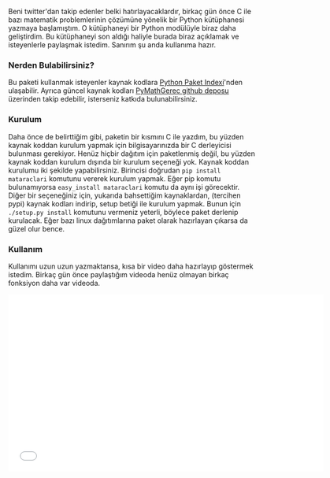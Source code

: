 <!--
.. date: 2011-10-09 05:49:00
.. title: Python için Matematik Araçları Kütüphanesi
.. slug: matematik-araclari-kutuphanesi
.. description: Kendi yazdığım bu Python C eklentisi, asal sayı bulam, asal çarpanlara ayırma, obeb & okek hesapları ve sadeleştirme gibi matematiksel işlemleri hızlı bir şekilde hesaplıyor.
-->


Beni twitter'dan takip edenler belki hatırlayacaklardır, birkaç gün önce
C ile bazı matematik problemlerinin çözümüne yönelik bir Python
kütüphanesi yazmaya başlamıştım. O kütüphaneyi bir Python modülüyle
biraz daha geliştirdim. Bu kütüphaneyi son aldığı haliyle burada biraz
açıklamak ve isteyenlerle paylaşmak istedim. Sanırım şu anda kullanıma
hazır. <!-- TEASER_END -->

### Nerden Bulabilirsiniz?

Bu paketi kullanmak isteyenler kaynak kodlara [Python Paket
Indexi][]'nden ulaşabilir. Ayrıca güncel kaynak kodları [PyMathGerec github deposu][]
üzerinden takip edebilir, isterseniz katkıda bulunabilirsiniz.

### Kurulum

Daha önce de belirttiğim gibi, paketin bir kısmını C ile yazdım, bu
yüzden kaynak koddan kurulum yapmak için bilgisayarınızda bir C
derleyicisi bulunması gerekiyor. Henüz hiçbir dağıtım için paketlenmiş
değil, bu yüzden kaynak koddan kurulum dışında bir kurulum seçeneği yok.
Kaynak koddan kurulumu iki şekilde yapabilirsiniz. Birincisi doğrudan
`pip install mataraclari` komutunu vererek kurulum yapmak.
Eğer pip komutu bulunamıyorsa `easy_install mataraclari`
komutu da aynı işi görecektir. Diğer bir seçeneğiniz için, yukarıda
bahsettiğim kaynaklardan, (tercihen pypi) kaynak kodları indirip, setup
betiği ile kurulum yapmak. Bunun için `./setup.py install`
komutunu vermeniz yeterli, böylece paket derlenip kurulacak. Eğer bazı
linux dağıtımlarına paket olarak hazırlayan çıkarsa da güzel olur bence.

### Kullanım

Kullanımı uzun uzun yazmaktansa, kısa bir video daha hazırlayıp
göstermek istedim. Birkaç gün önce paylaştığım videoda henüz olmayan
birkaç fonksiyon daha var videoda.

<iframe width="640" height="360" src="//www.youtube.com/embed/KP3vqHll3j8?feature=player_embedded" frameborder="0" allowfullscreen></iframe>

  [Python Paket Indexi]: http://pypi.python.org/packages/source/m/mataraclari/mataraclari-0.1.tar.gz#md5=f6d8ab768093b85d961fdaa295183d8a
  [PyMathGerec github deposu]: https://github.com/yasar11732/PyMathGerec